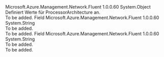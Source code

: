 <Type Name="ProcessorArchitecture" FullName="Microsoft.Azure.Management.Network.Fluent.Models.ProcessorArchitecture">
  <TypeSignature Language="C#" Value="public static class ProcessorArchitecture" />
  <TypeSignature Language="ILAsm" Value=".class public auto ansi abstract sealed beforefieldinit ProcessorArchitecture extends System.Object" />
  <TypeSignature Language="DocId" Value="T:Microsoft.Azure.Management.Network.Fluent.Models.ProcessorArchitecture" />
  <TypeSignature Language="VB.NET" Value="Public Class ProcessorArchitecture" />
  <TypeSignature Language="F#" Value="type ProcessorArchitecture = class" />
  <AssemblyInfo>
    <AssemblyName>Microsoft.Azure.Management.Network.Fluent</AssemblyName>
    <AssemblyVersion>1.0.0.60</AssemblyVersion>
  </AssemblyInfo>
  <Base>
    <BaseTypeName>System.Object</BaseTypeName>
  </Base>
  <Interfaces />
  <Docs>
    <summary>
            Definiert Werte für ProcessorArchitecture an.
            </summary>
    <remarks>To be added.</remarks>
  </Docs>
  <Members>
    <Member MemberName="Amd64">
      <MemberSignature Language="C#" Value="public const string Amd64;" />
      <MemberSignature Language="ILAsm" Value=".field public static literal string Amd64" />
      <MemberSignature Language="DocId" Value="F:Microsoft.Azure.Management.Network.Fluent.Models.ProcessorArchitecture.Amd64" />
      <MemberSignature Language="VB.NET" Value="Public Const Amd64 As String " />
      <MemberSignature Language="F#" Value="val mutable Amd64 : string" Usage="Microsoft.Azure.Management.Network.Fluent.Models.ProcessorArchitecture.Amd64" />
      <MemberType>Field</MemberType>
      <AssemblyInfo>
        <AssemblyName>Microsoft.Azure.Management.Network.Fluent</AssemblyName>
        <AssemblyVersion>1.0.0.60</AssemblyVersion>
      </AssemblyInfo>
      <ReturnValue>
        <ReturnType>System.String</ReturnType>
      </ReturnValue>
      <Docs>
        <summary>To be added.</summary>
        <remarks>To be added.</remarks>
      </Docs>
    </Member>
    <Member MemberName="X86">
      <MemberSignature Language="C#" Value="public const string X86;" />
      <MemberSignature Language="ILAsm" Value=".field public static literal string X86" />
      <MemberSignature Language="DocId" Value="F:Microsoft.Azure.Management.Network.Fluent.Models.ProcessorArchitecture.X86" />
      <MemberSignature Language="VB.NET" Value="Public Const X86 As String " />
      <MemberSignature Language="F#" Value="val mutable X86 : string" Usage="Microsoft.Azure.Management.Network.Fluent.Models.ProcessorArchitecture.X86" />
      <MemberType>Field</MemberType>
      <AssemblyInfo>
        <AssemblyName>Microsoft.Azure.Management.Network.Fluent</AssemblyName>
        <AssemblyVersion>1.0.0.60</AssemblyVersion>
      </AssemblyInfo>
      <ReturnValue>
        <ReturnType>System.String</ReturnType>
      </ReturnValue>
      <Docs>
        <summary>To be added.</summary>
        <remarks>To be added.</remarks>
      </Docs>
    </Member>
  </Members>
</Type>